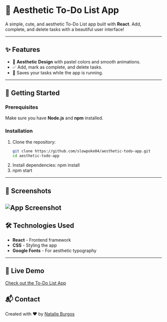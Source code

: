 # 🌸 Aesthetic To-Do List App

A simple, cute, and aesthetic To-Do List app built with **React**. Add, complete, and delete tasks with a beautiful user interface!

---

## ✨ Features

- 🌈 **Aesthetic Design** with pastel colors and smooth animations.
- ✅ Add, mark as complete, and delete tasks.
- 💾 Saves your tasks while the app is running.

---

## 🚀 Getting Started

### Prerequisites
Make sure you have **Node.js** and **npm** installed.

### Installation

1. Clone the repository:
   ```bash
   git clone https://github.com/slowpoke04/aesthetic-todo-app.git
   cd aesthetic-todo-app
2. Install dependencies:
    npm install
3. npm start 
---

## 📸 Screenshots

![App Screenshot](Screenshot.png)
---

## 🛠 Technologies Used

- **React** - Frontend framework
- **CSS** - Styling the app
- **Google Fonts** - For aesthetic typography
---
## 🔗 Live Demo

[Check out the To-Do List App](https://slowpoke04.github.io/aesthetic-todo-app/)

## 📬 Contact

Created with ❤️ by [Natalie Burgos](https://github.com/slowpoke04)